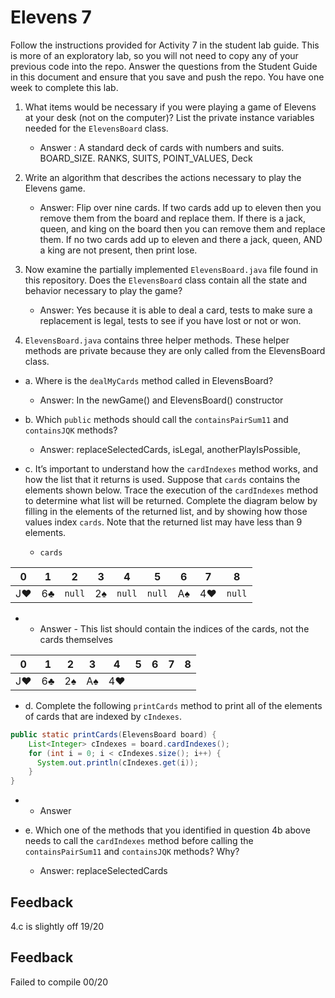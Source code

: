 # Elevens 7

Follow the instructions provided for Activity 7 in the student lab guide. This is more of an exploratory lab, so you will not need to copy any of your previous code into the repo. Answer the questions from the Student Guide in this document and ensure that you save and push the repo. You have one week to complete this lab.

1. What items would be necessary if you were playing a game of Elevens at your desk (not on the computer)? List the private instance variables needed for the `ElevensBoard` class.

    * Answer : A standard deck of cards with numbers and suits. BOARD_SIZE. RANKS, SUITS, POINT_VALUES, Deck

2. Write an algorithm that describes the actions necessary to play the Elevens game.

    * Answer: Flip over nine cards. If two cards add up to eleven then you remove them from the board and replace them.
    If there is a jack, queen, and king on the board then you can remove them and replace them. If no two cards add up to eleven and there a jack, queen, AND a king are not present, then print lose.

3. Now examine the partially implemented `ElevensBoard.java` file found in this repository. Does the `ElevensBoard` class contain all the state and behavior necessary to play the game?

    * Answer: Yes because it is able to deal a card, tests to make sure a replacement is legal, tests to see if you have lost or not or won.

4. `ElevensBoard.java` contains three helper methods. These helper methods are private because they are only called from the ElevensBoard class.

  * a. Where is the `dealMyCards` method called in ElevensBoard?

      * Answer: In the newGame() and ElevensBoard() constructor

  * b. Which `public` methods should call the `containsPairSum11` and `containsJQK` methods?

      * Answer: replaceSelectedCards, isLegal, anotherPlayIsPossible,

  * c. It’s important to understand how the `cardIndexes` method works, and how the list that it returns is used. Suppose that `cards` contains the elements shown below. Trace the execution of the `cardIndexes` method to determine what list will be returned. Complete the diagram below by filling in the elements of the returned list, and by showing how those values index `cards`. Note that the returned list may have less than 9 elements.

    * `cards`

| 0  | 1  |  2   | 3  |  4   |  5   | 6  | 7  |  8   |
|:--:|:--:|:----:|:--:|:----:|:----:|:--:|:--:|:----:|
| J♥ | 6♣ |`null`| 2♠ |`null`|`null`| A♠ | 4♥ |`null`|

   *  * Answer - This list should contain the indices of the cards, not the cards themselves

| 0  | 1  | 2  | 3  | 4  | 5  | 6  | 7  | 8  |
|:--:|:--:|:--:|:--:|:--:|:--:|:--:|:--:|:--:|
| J♥  | 6♣| 2♠ | A♠ | 4♥ |    |    |    |    |

  * d. Complete the following `printCards` method to print all of the elements of cards that are indexed by `cIndexes`.
```java
public static printCards(ElevensBoard board) {
    List<Integer> cIndexes = board.cardIndexes();
    for (int i = 0; i < cIndexes.size(); i++) {
      System.out.println(cIndexes.get(i));
    }
}
```

  *  * Answer

  * e. Which one of the methods that you identified in question 4b above needs to call the `cardIndexes` method before calling the `containsPairSum11` and `containsJQK` methods? Why?

      * Answer: replaceSelectedCards

## Feedback
4.c is slightly off
19/20

## Feedback
Failed to compile
00/20
